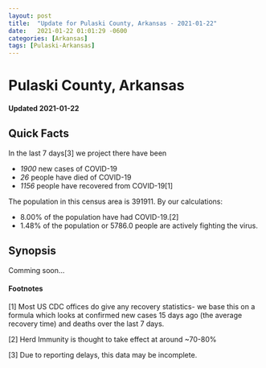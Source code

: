 ```yaml
---
layout: post
title:  "Update for Pulaski County, Arkansas - 2021-01-22"
date:   2021-01-22 01:01:29 -0600
categories: [Arkansas]
tags: [Pulaski-Arkansas]
---
```


# Pulaski County, Arkansas
#### Updated 2021-01-22

## Quick Facts

In the last 7 days[3] we project there have been
- *1900* new cases of COVID-19
- *26* people have died of COVID-19
- *1156* people have recovered from COVID-19[1]

The population in this census area is 391911. By our calculations:
- 8.00% of the population have had COVID-19.[2]
- 1.48% of the population or 5786.0 people are actively fighting the virus.

## Synopsis

Comming soon...


#### Footnotes

[1] Most US CDC offices do give any recovery statistics- we base this on a formula which looks at confirmed new cases
15 days ago (the average recovery time) and deaths over the last 7 days.

[2] Herd Immunity is thought to take effect at around ~70-80%

[3] Due to reporting delays, this data may be incomplete.
 
    